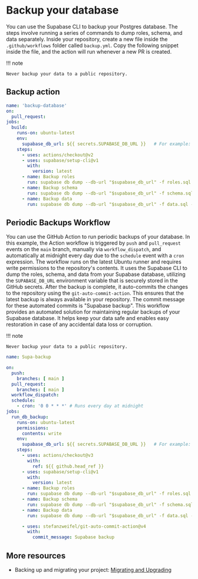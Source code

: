 # Backup your database

You can use the Supabase CLI to backup your Postgres database. The steps involve running a series of commands to dump roles, schema, and data separately.
Inside your repository, create a new file inside the `.github/workflows` folder called `backup.yml`. Copy the following snippet inside the file, and the action will run whenever a new PR is created.

!!! note

    Never backup your data to a public repository. 

## Backup action

```yaml
name: 'backup-database'
on:
  pull_request:
jobs:
  build: 
    runs-on: ubuntu-latest
    env:
      supabase_db_url: ${{ secrets.SUPABASE_DB_URL }}   # For example: postgresql://postgres:[YOUR-PASSWORD]@db.<ref>.supabase.co:5432/postgres
    steps:
      - uses: actions/checkout@v2
      - uses: supabase/setup-cli@v1
        with:
          version: latest
      - name: Backup roles
        run: supabase db dump --db-url "$supabase_db_url" -f roles.sql --role-only
      - name: Backup schema
        run: supabase db dump --db-url "$supabase_db_url" -f schema.sql
      - name: Backup data
        run: supabase db dump --db-url "$supabase_db_url" -f data.sql --data-only --use-copy
```
## Periodic Backups Workflow

You can use the GitHub Action to run periodic backups of your database. In this example, the Action workflow is triggered by `push` and `pull_request` events on the `main` branch, manually via `workflow_dispatch`, and automatically at midnight every day due to the `schedule` event with a `cron` expression.
The workflow runs on the latest Ubuntu runner and requires write permissions to the repository's contents. It uses the Supabase CLI to dump the roles, schema, and data from your Supabase database, utilizing the `SUPABASE_DB_URL` environment variable that is securely stored in the GitHub secrets.
After the backup is complete, it auto-commits the changes to the repository using the `git-auto-commit-action`. This ensures that the latest backup is always available in your repository. The commit message for these automated commits is "Supabase backup".
This workflow provides an automated solution for maintaining regular backups of your Supabase database. It helps keep your data safe and enables easy restoration in case of any accidental data loss or corruption.

!!! note

    Never backup your data to a public repository. 

```yaml
name: Supa-backup

on:
  push:
    branches: [ main ]
  pull_request:
    branches: [ main ]
  workflow_dispatch:
  schedule:
    - cron: '0 0 * * *' # Runs every day at midnight
jobs:   
  run_db_backup:
    runs-on: ubuntu-latest
    permissions:
      contents: write
    env:
      supabase_db_url: ${{ secrets.SUPABASE_DB_URL }}   # For example: postgresql://postgres:[YOUR-PASSWORD]@db.<ref>.supabase.co:5432/postgres
    steps:
      - uses: actions/checkout@v3
        with:
          ref: ${{ github.head_ref }}
      - uses: supabase/setup-cli@v1
        with:
          version: latest
      - name: Backup roles
        run: supabase db dump --db-url "$supabase_db_url" -f roles.sql --role-only
      - name: Backup schema
        run: supabase db dump --db-url "$supabase_db_url" -f schema.sql
      - name: Backup data
        run: supabase db dump --db-url "$supabase_db_url" -f data.sql --data-only --use-copy

      - uses: stefanzweifel/git-auto-commit-action@v4
        with:
          commit_message: Supabase backup
```

## More resources

- Backing up and migrating your project: [Migrating and Upgrading](https://supabase.com/docs/guides/platform/migrating-and-upgrading-projects)
